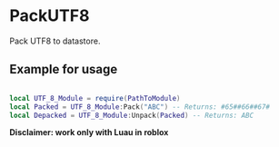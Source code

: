 # PackUTF8
Pack UTF8 to datastore.

## Example for usage

```lua

local UTF_8_Module = require(PathToModule)
local Packed = UTF_8_Module:Pack("ABC") -- Returns: #65##66##67#
local Depacked = UTF_8_Module:Unpack(Packed) -- Returns: ABC

```
**Disclaimer: work only with Luau in roblox**
